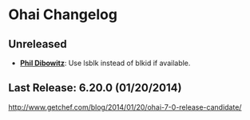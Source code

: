 # Ohai Changelog

## Unreleased

* [**Phil Dibowitz**](https://github.com/jaymzh):
  Use lsblk instead of blkid if available.

## Last Release: 6.20.0 (01/20/2014)

http://www.getchef.com/blog/2014/01/20/ohai-7-0-release-candidate/
